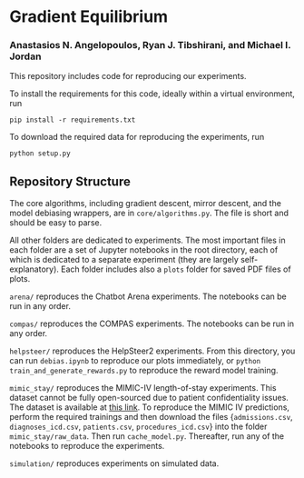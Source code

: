 # Gradient Equilibrium
### Anastasios N. Angelopoulos, Ryan J. Tibshirani, and Michael I. Jordan

This repository includes code for reproducing our experiments.

To install the requirements for this code, ideally within a virtual environment, run
```
pip install -r requirements.txt
```

To download the required data for reproducing the experiments, run
```
python setup.py
```

## Repository Structure

The core algorithms, including gradient descent, mirror descent, and the model debiasing wrappers, are in `core/algorithms.py`. The file is short and should be easy to parse.

All other folders are dedicated to experiments. The most important files in each folder are a set of Jupyter notebooks in the root directory, each of which is dedicated to a separate experiment (they are largely self-explanatory). Each folder includes also a `plots` folder for saved PDF files of plots. 

`arena/` reproduces the Chatbot Arena experiments. The notebooks can be run in any order.

`compas/` reproduces the COMPAS experiments. The notebooks can be run in any order.

`helpsteer/` reproduces the HelpSteer2 experiments. From this directory, you can run `debias.ipynb` to reproduce our plots immediately, or `python train_and_generate_rewards.py` to reproduce the reward model training.

`mimic_stay/` reproduces the MIMIC-IV length-of-stay experiments. This dataset cannot be fully open-sourced due to patient confidentiality issues. The dataset is available at [this link](https://physionet.org/content/mimiciv/3.1/). To reproduce the MIMIC IV predictions, perform the required trainings and then download the files {`admissions.csv`, `diagnoses_icd.csv`, `patients.csv`, `procedures_icd.csv`} into the folder `mimic_stay/raw_data`. Then run `cache_model.py`. Thereafter, run any of the notebooks to reproduce the experiments.

`simulation/` reproduces experiments on simulated data.
